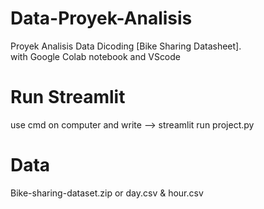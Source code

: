 # Data-Proyek-Analisis
Proyek Analisis Data Dicoding [Bike Sharing Datasheet].  
with Google Colab notebook and VScode
# Run Streamlit
use cmd on computer and write --> streamlit run project.py
# Data
Bike-sharing-dataset.zip or day.csv & hour.csv
